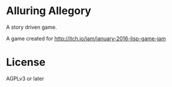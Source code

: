 # Alluring Allegory

A story driven game.

A game created for http://itch.io/jam/january-2016-lisp-game-jam

# License

AGPLv3 or later
